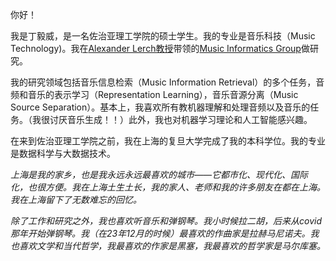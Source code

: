 你好！

我是丁毅威，是一名佐治亚理工学院的硕士学生。我的专业是音乐科技（Music Technology)。我在[Alexander Lerch教授](https://www.alexanderlerch.com/)带领的[Music Informatics Group](https://musicinformatics.gatech.edu/)做研究。

我的研究领域包括音乐信息检索（Music Information Retrieval）的多个任务，音频和音乐的表示学习（Representation Learning），音乐音源分离（Music Source Separation）。基本上，我喜欢所有教机器理解和处理音频以及音乐的任务。（我很讨厌音乐生成！！）此外，我也对机器学习理论和人工智能感兴趣。

在来到佐治亚理工学院之前，我在上海的复旦大学完成了我的本科学位。我的专业是数据科学与大数据技术。

*上海是我的家乡，也是我永远永远最喜欢的城市——它都市化、现代化、国际化，也很方便。我在上海土生土长，我的家人、老师和我的许多朋友在都在上海。我在上海留下了无数难忘的回忆。*

*除了工作和研究之外，我也喜欢听音乐和弹钢琴。我小时候拉二胡，后来从covid那年开始弹钢琴。我（在23年12月的时候）最喜欢的作曲家是拉赫马尼诺夫。我也喜欢文学和当代哲学，我最喜欢的作家是黑塞，我最喜欢的哲学家是马尔库塞。*